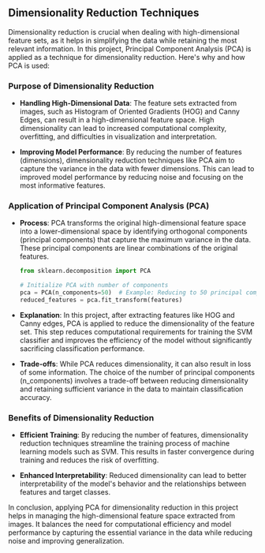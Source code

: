 ## Dimensionality Reduction Techniques

Dimensionality reduction is crucial when dealing with high-dimensional feature sets, as it helps in simplifying the data while retaining the most relevant information. In this project, Principal Component Analysis (PCA) is applied as a technique for dimensionality reduction. Here's why and how PCA is used:

### Purpose of Dimensionality Reduction

- **Handling High-Dimensional Data**: The feature sets extracted from images, such as Histogram of Oriented Gradients (HOG) and Canny Edges, can result in a high-dimensional feature space. High dimensionality can lead to increased computational complexity, overfitting, and difficulties in visualization and interpretation.

- **Improving Model Performance**: By reducing the number of features (dimensions), dimensionality reduction techniques like PCA aim to capture the variance in the data with fewer dimensions. This can lead to improved model performance by reducing noise and focusing on the most informative features.

### Application of Principal Component Analysis (PCA)

- **Process**: PCA transforms the original high-dimensional feature space into a lower-dimensional space by identifying orthogonal components (principal components) that capture the maximum variance in the data. These principal components are linear combinations of the original features.

   ```python
   from sklearn.decomposition import PCA

   # Initialize PCA with number of components
   pca = PCA(n_components=50)  # Example: Reducing to 50 principal components
   reduced_features = pca.fit_transform(features)


- **Explanation**: In this project, after extracting features like HOG and Canny edges, PCA is applied to reduce the dimensionality of the feature set. This step reduces computational requirements for training the SVM classifier and improves the efficiency of the model without significantly sacrificing classification performance.

- **Trade-offs**: While PCA reduces dimensionality, it can also result in loss of some information. The choice of the number of principal components (n_components) involves a trade-off between reducing dimensionality and retaining sufficient variance in the data to maintain classification accuracy.


### Benefits of Dimensionality Reduction

- **Efficient Training**: By reducing the number of features, dimensionality reduction techniques streamline the training process of machine learning models such as SVM. This results in faster convergence during training and reduces the risk of overfitting.

- **Enhanced Interpretability**: Reduced dimensionality can lead to better interpretability of the model's behavior and the relationships between features and target classes.

In conclusion, applying PCA for dimensionality reduction in this project helps in managing the high-dimensional feature space extracted from images. It balances the need for computational efficiency and model performance by capturing the essential variance in the data while reducing noise and improving generalization.